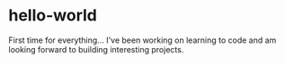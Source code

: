 # hello-world
First time for everything...
I've been working on learning to code and am looking forward to building interesting projects.
